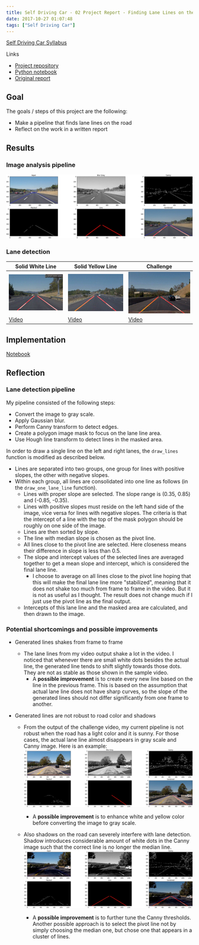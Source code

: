 ```yaml
---
title: Self Driving Car - 02 Project Report - Finding Lane Lines on the Road
date: 2017-10-27 01:07:48
tags: ["Self Driving Car"]
---
```


[Self Driving Car Syllabus](/2017/10/05/sdr-00-self-driving-car-syllabus)

Links
- [Project repository](https://github.com/tuliren/CarND-LaneLines-P1)
- [Python notebook](https://github.com/tuliren/CarND-LaneLines-P1/blob/master/P1.ipynb)
- [Original report](https://github.com/tuliren/CarND-LaneLines-P1/blob/master/project_report.md)

## Goal
The goals / steps of this project are the following:
* Make a pipeline that finds lane lines on the road
* Reflect on the work in a written report

## Results
### Image analysis pipeline
![](https://raw.githubusercontent.com/tuliren/CarND-LaneLines-P1/master/test_images_output/intermediate-solidWhiteCurve.jpg)

### Lane detection
| Solid White Line | Solid Yellow Line | Challenge |
| ---------------- | ----------------- | --------- |
| ![](https://raw.githubusercontent.com/tuliren/CarND-LaneLines-P1/master/test_videos_output/solidWhiteRight.gif) | ![](https://raw.githubusercontent.com/tuliren/CarND-LaneLines-P1/master/test_videos_output/solidYellowLeft.gif) | ![](https://raw.githubusercontent.com/tuliren/CarND-LaneLines-P1/master/test_videos_output/challenge.gif) |
| [Video](https://github.com/tuliren/CarND-LaneLines-P1/blob/master/test_videos_output/solidWhiteRight.mp4) | [Video](https://github.com/tuliren/CarND-LaneLines-P1/blob/master/test_videos_output/solidYellowLeft.mp4) | [Video](https://github.com/tuliren/CarND-LaneLines-P1/blob/master/test_videos_output/challenge.mp4) |

## Implementation
[Notebook](https://github.com/tuliren/CarND-LaneLines-P1/blob/master/P1.ipynb)

## Reflection

### Lane detection pipeline

My pipeline consisted of the following steps:
- Convert the image to gray scale.
- Apply Gaussian blur.
- Perform Canny transform to detect edges.
- Create a polygon image mask to focus on the lane line area.
- Use Hough line transform to detect lines in the masked area.

In order to draw a single line on the left and right lanes, the `draw_lines` function is modified as described below.
- Lines are separated into two groups, one group for lines with positive slopes, the other with negative slopes.
- Within each group, all lines are consolidated into one line as follows (in the `draw_one_lane_line` function).
  - Lines with proper slope are selected. The slope range is (0.35, 0.85) and (-0.85, -0.35).
  - Lines with positive slopes must reside on the left hand side of the image, vice versa for lines with negative slopes. The criteria is that the intercept of a line with the top of the mask polygon should be roughly on one side of the image.
  - Lines are then sorted by slope.
  - The line with median slope is chosen as the pivot line.
  - All lines close to the pivot line are selected. Here closeness means their difference in slope is less than 0.5.
  - The slope and intercept values of the selected lines are averaged together to get a mean slope and intercept, which is considered the final lane line.
    - I choose to average on all lines close to the pivot line hoping that this will make the final lane line more "stabilized", meaning that it does not shake too much from frame to frame in the video. But it is not as useful as I thought. The result does not change much if I just use the pivot line as the final output.
  - Intercepts of this lane line and the masked area are calculated, and then drawn to the image.

### Potential shortcomings and possible improvements

- Generated lines shakes from frame to frame
  - The lane lines from my video output shake a lot in the video. I noticed that whenever there are small white dots besides the actual line, the generated line tends to shift slightly towards those dots. They are not as stable as those shown in the sample video. 
    - A **possible improvement** is to create every new line based on the line in the previous frame. This is based on the assumption that actual lane line does not have sharp curves, so the slope of the generated lines should not differ significantly from one frame to another.

- Generated lines are not robust to road color and shadows
  - From the output of the challenge video, my current pipeline is not robust when the road has a light color and it is sunny. For those cases, the actual lane line almost disappears in gray scale and Canny image. Here is an example:
    ![](https://raw.githubusercontent.com/tuliren/CarND-LaneLines-P1/master/test_images_output/intermediate-lightRoadColor.jpg)
    - A **possible improvement** is to enhance white and yellow color before converting the image to gray scale.

  - Also shadows on the road can severely interfere with lane detection. Shadow introduces considerable amount of white dots in the Canny image such that the correct line is no longer the median line.
    ![](https://raw.githubusercontent.com/tuliren/CarND-LaneLines-P1/master/test_images_output/intermediate-roadShadow.jpg)
    - A **possible improvement** is to further tune the Canny thresholds. Another possible approach is to select the pivot line not by simply choosing the median one, but chose one that appears in a cluster of lines.
